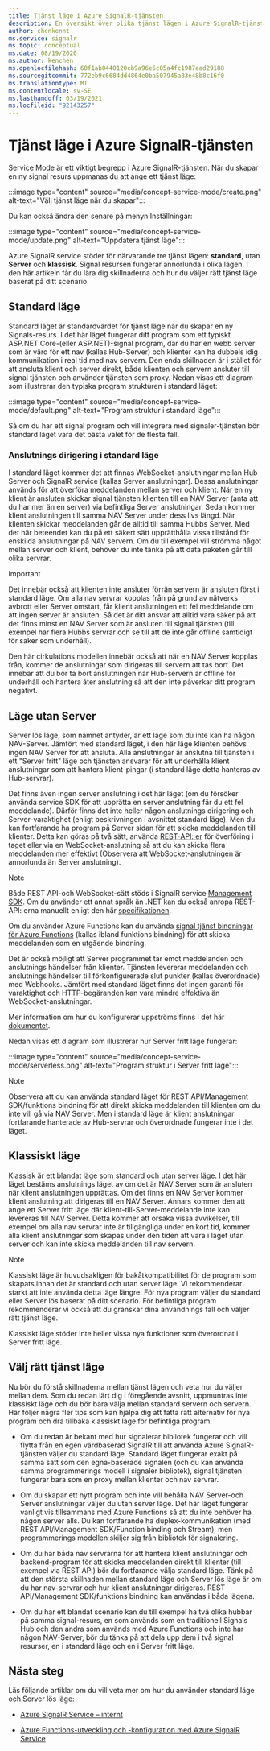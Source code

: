 ```yaml
---
title: Tjänst läge i Azure SignalR-tjänsten
description: En översikt över olika tjänst lägen i Azure SignalR-tjänsten, förklara skillnaderna och tillämpliga användar scenarier
author: chenkennt
ms.service: signalr
ms.topic: conceptual
ms.date: 08/19/2020
ms.author: kenchen
ms.openlocfilehash: 60f1ab0440120cb9a96e6c05a4fc1987ead29188
ms.sourcegitcommit: 772eb9c6684dd4864e0ba507945a83e48b8c16f0
ms.translationtype: MT
ms.contentlocale: sv-SE
ms.lasthandoff: 03/19/2021
ms.locfileid: "92143257"
---
```

# <a name="service-mode-in-azure-signalr-service"></a>Tjänst läge i Azure SignalR-tjänsten

Service Mode är ett viktigt begrepp i Azure SignalR-tjänsten. När du skapar en ny signal resurs uppmanas du att ange ett tjänst läge:

:::image type="content" source="media/concept-service-mode/create.png" alt-text="Välj tjänst läge när du skapar":::

Du kan också ändra den senare på menyn Inställningar:

:::image type="content" source="media/concept-service-mode/update.png" alt-text="Uppdatera tjänst läge":::

Azure SignalR service stöder för närvarande tre tjänst lägen: **standard**, utan **Server** och **klassisk**. Signal resursen fungerar annorlunda i olika lägen. I den här artikeln får du lära dig skillnaderna och hur du väljer rätt tjänst läge baserat på ditt scenario.

## <a name="default-mode"></a>Standard läge

Standard läget är standardvärdet för tjänst läge när du skapar en ny Signals-resurs. I det här läget fungerar ditt program som ett typiskt ASP.NET Core-(eller ASP.NET)-signal program, där du har en webb server som är värd för ett nav (kallas Hub-Server) och klienter kan ha dubbels idig kommunikation i real tid med nav servern. Den enda skillnaden är i stället för att ansluta klient och server direkt, både klienten och servern ansluter till signal tjänsten och använder tjänsten som proxy. Nedan visas ett diagram som illustrerar den typiska program strukturen i standard läget:

:::image type="content" source="media/concept-service-mode/default.png" alt-text="Program struktur i standard läge":::

Så om du har ett signal program och vill integrera med signaler-tjänsten bör standard läget vara det bästa valet för de flesta fall.

### <a name="connection-routing-in-default-mode"></a>Anslutnings dirigering i standard läge

I standard läget kommer det att finnas WebSocket-anslutningar mellan Hub Server och SignalR service (kallas Server anslutningar). Dessa anslutningar används för att överföra meddelanden mellan server och klient. När en ny klient är ansluten skickar signal tjänsten klienten till en NAV Server (anta att du har mer än en server) via befintliga Server anslutningar. Sedan kommer klient anslutningen till samma NAV Server under dess livs längd. När klienten skickar meddelanden går de alltid till samma Hubbs Server. Med det här beteendet kan du på ett säkert sätt upprätthålla vissa tillstånd för enskilda anslutningar på NAV servern. Om du till exempel vill strömma något mellan server och klient, behöver du inte tänka på att data paketen går till olika servrar.

> [!IMPORTANT]
> Det innebär också att klienten inte ansluter förrän servern är ansluten först i standard läge. Om alla nav servrar kopplas från på grund av nätverks avbrott eller Server omstart, får klient anslutningen ett fel meddelande om att ingen server är ansluten. Så det är ditt ansvar att alltid vara säker på att det finns minst en NAV Server som är ansluten till signal tjänsten (till exempel har flera Hubbs servrar och se till att de inte går offline samtidigt för saker som underhåll).

Den här cirkulations modellen innebär också att när en NAV Server kopplas från, kommer de anslutningar som dirigeras till servern att tas bort. Det innebär att du bör ta bort anslutningen när Hub-servern är offline för underhåll och hantera åter anslutning så att den inte påverkar ditt program negativt.

## <a name="serverless-mode"></a>Läge utan Server

Server lös läge, som namnet antyder, är ett läge som du inte kan ha någon NAV-Server. Jämfört med standard läget, i den här läge klienten behövs ingen NAV Server för att ansluta. Alla anslutningar är anslutna till tjänsten i ett "Server fritt" läge och tjänsten ansvarar för att underhålla klient anslutningar som att hantera klient-pingar (i standard läge detta hanteras av Hub-servrar).

Det finns även ingen server anslutning i det här läget (om du försöker använda service SDK för att upprätta en server anslutning får du ett fel meddelande). Därför finns det inte heller någon anslutnings dirigering och Server-varaktighet (enligt beskrivningen i avsnittet standard läge). Men du kan fortfarande ha program på Server sidan för att skicka meddelanden till klienter. Detta kan göras på två sätt, använda [REST-API: er](https://github.com/Azure/azure-signalr/blob/dev/docs/rest-api.md) för överföring i taget eller via en WebSocket-anslutning så att du kan skicka flera meddelanden mer effektivt (Observera att WebSocket-anslutningen är annorlunda än Server anslutning).

> [!NOTE]
> Både REST API-och WebSocket-sätt stöds i SignalR service [Management SDK](https://github.com/Azure/azure-signalr/blob/dev/docs/management-sdk-guide.md). Om du använder ett annat språk än .NET kan du också anropa REST-API: erna manuellt enligt den här [specifikationen](https://github.com/Azure/azure-signalr/blob/dev/docs/rest-api.md).
>
> Om du använder Azure Functions kan du använda [signal tjänst bindningar för Azure Functions](../azure-functions/functions-bindings-signalr-service.md) (kallas ibland funktions bindning) för att skicka meddelanden som en utgående bindning.

Det är också möjligt att Server programmet tar emot meddelanden och anslutnings händelser från klienter. Tjänsten levererar meddelanden och anslutnings händelser till förkonfigurerade slut punkter (kallas överordnade) med Webhooks. Jämfört med standard läget finns det ingen garanti för varaktighet och HTTP-begäranden kan vara mindre effektiva än WebSocket-anslutningar.

Mer information om hur du konfigurerar uppströms finns i det här [dokumentet](./concept-upstream.md).

Nedan visas ett diagram som illustrerar hur Server fritt läge fungerar:

:::image type="content" source="media/concept-service-mode/serverless.png" alt-text="Program struktur i Server fritt läge":::

> [!NOTE]
> Observera att du kan använda standard läget för REST API/Management SDK/funktions bindning för att direkt skicka meddelanden till klienten om du inte vill gå via NAV Server. Men i standard läge är klient anslutningar fortfarande hanterade av Hub-servrar och överordnade fungerar inte i det läget.

## <a name="classic-mode"></a>Klassiskt läge

Klassisk är ett blandat läge som standard och utan server läge. I det här läget bestäms anslutnings läget av om det är NAV Server som är ansluten när klient anslutningen upprättas. Om det finns en NAV Server kommer klient anslutning att dirigeras till en NAV Server. Annars kommer den att ange ett Server fritt läge där klient-till-Server-meddelande inte kan levereras till NAV Server. Detta kommer att orsaka vissa avvikelser, till exempel om alla nav servrar inte är tillgängliga under en kort tid, kommer alla klient anslutningar som skapas under den tiden att vara i läget utan server och kan inte skicka meddelanden till nav servern.

> [!NOTE]
> Klassiskt läge är huvudsakligen för bakåtkompatibilitet för de program som skapats innan det är standard och utan server läge. Vi rekommenderar starkt att inte använda detta läge längre. För nya program väljer du standard eller Server lös baserat på ditt scenario. För befintliga program rekommenderar vi också att du granskar dina användnings fall och väljer rätt tjänst läge.

Klassiskt läge stöder inte heller vissa nya funktioner som överordnat i Server fritt läge.

## <a name="choose-the-right-service-mode"></a>Välj rätt tjänst läge

Nu bör du förstå skillnaderna mellan tjänst lägen och veta hur du väljer mellan dem. Som du redan lärt dig i föregående avsnitt, uppmuntras inte klassiskt läge och du bör bara välja mellan standard servern och servern. Här följer några fler tips som kan hjälpa dig att fatta rätt alternativ för nya program och dra tillbaka klassiskt läge för befintliga program.

* Om du redan är bekant med hur signalerar bibliotek fungerar och vill flytta från en egen värdbaserad SignalR till att använda Azure SignalR-tjänsten väljer du standard läge. Standard läget fungerar exakt på samma sätt som den egna-baserade signalen (och du kan använda samma programmerings modell i signaler bibliotek), signal tjänsten fungerar bara som en proxy mellan klienter och nav servrar.

* Om du skapar ett nytt program och inte vill behålla NAV Server-och Server anslutningar väljer du utan server läge. Det här läget fungerar vanligt vis tillsammans med Azure Functions så att du inte behöver ha någon server alls. Du kan fortfarande ha duplex-kommunikation (med REST API/Management SDK/Function binding och Stream), men programmerings modellen skiljer sig från bibliotek för signalering.

* Om du har båda nav servrarna för att hantera klient anslutningar och backend-program för att skicka meddelanden direkt till klienter (till exempel via REST API) bör du fortfarande välja standard läge. Tänk på att den största skillnaden mellan standard läge och Server lös läge är om du har nav-servrar och hur klient anslutningar dirigeras. REST API/Management SDK/funktions bindning kan användas i båda lägena.

* Om du har ett blandat scenario kan du till exempel ha två olika hubbar på samma signal-resurs, en som används som en traditionell Signals Hub och den andra som används med Azure Functions och inte har någon NAV-Server, bör du tänka på att dela upp dem i två signal resurser, en i standard läge och en i Server fritt läge.

## <a name="next-steps"></a>Nästa steg

Läs följande artiklar om du vill veta mer om hur du använder standard läge och Server lös läge:

* [Azure SignalR Service – internt](signalr-concept-internals.md)

* [Azure Functions-utveckling och -konfiguration med Azure SignalR Service](signalr-concept-serverless-development-config.md)